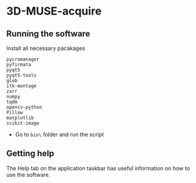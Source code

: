 3D-MUSE-acquire
==========

Running the software
------------

Install all necessary pacakages

```
pycromanager
pyfirmata
pyqt5
pyqt5-tools
glob
itk-montage
zarr
numpy
tqdm
opencv-python
Pillow
matplotlib
scikit-image
```

- Go to ```bin\``` folder and run the script

Getting help
------------

The Help tab on the application taskbar has useful information on how to use the software.